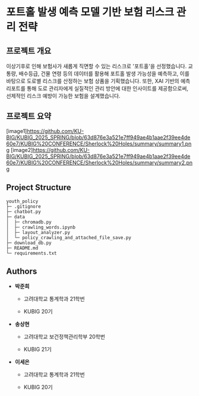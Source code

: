 # 포트홀 발생 예측 모델 기반 보험 리스크 관리 전략

## 프로젝트 개요

이상기후로 인해 보험사가 새롭게 직면할 수 있는 리스크로 '포트홀'을 선정했습니다. 교통량, 배수등급, 건물 연령 등의 데이터를 활용해 포트홀 발생 가능성을 예측하고, 이를 바탕으로 도로별 리스크를 산정하는 보험 상품을 기획했습니다. 또한, XAI 기반의 예측 리포트를 통해 도로 관리자에게 실질적인 관리 방안에 대한 인사이트를 제공함으로써, 선제적인 리스크 예방이 가능한 보험을 설계했습니다.

## 프로젝트 요약
[image1]https://github.com/KU-BIG/KUBIG_2025_SPRING/blob/63d876e3a521e7ff949ae4b1aae2f39ee4de60e7/KUBIG%20CONFERENCE/Sherlock%20Holes/summary/summary1.png
[image2]https://github.com/KU-BIG/KUBIG_2025_SPRING/blob/63d876e3a521e7ff949ae4b1aae2f39ee4de60e7/KUBIG%20CONFERENCE/Sherlock%20Holes/summary/summary2.png


## Project Structure

```
youth_policy
├─ .gitignore
├─ chatbot.py
├─ data
│  ├─ chromadb.py
│  ├─ crawling_words.ipynb
│  ├─ layout_analyzer.py
│  └─ policy_crawling_and_attached_file_save.py
├─ download_db.py
├─ README.md
└─ requirements.txt
```

## Authors


- **박준희** 

    - 고려대학교 통계학과 21학번

    - KUBIG 20기

- **송상현**

    - 고려대학교 보건정책관리학부 20학번

    - KUBIG 21기

- **이세은**

    - 고려대학교 통계학과 21학번

    - KUBIG 20기
